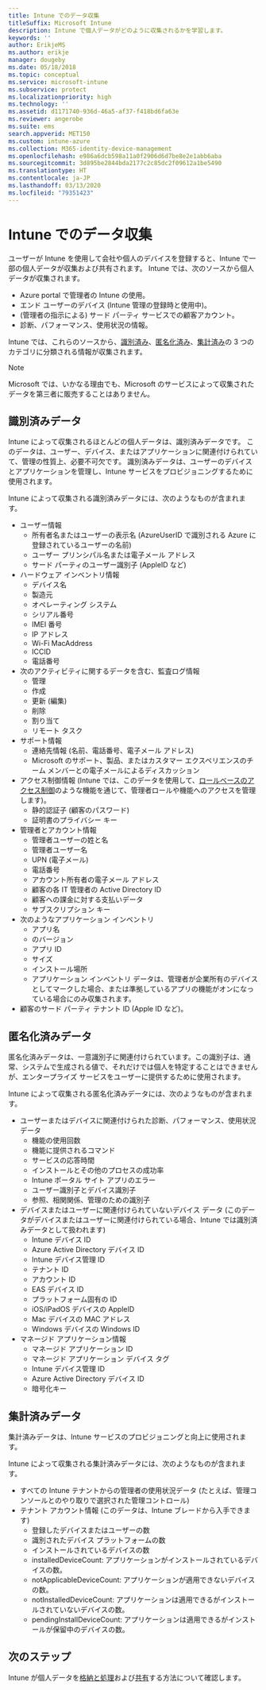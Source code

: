 ```yaml
---
title: Intune でのデータ収集
titleSuffix: Microsoft Intune
description: Intune で個人データがどのように収集されるかを学習します。
keywords: ''
author: ErikjeMS
ms.author: erikje
manager: dougeby
ms.date: 05/18/2018
ms.topic: conceptual
ms.service: microsoft-intune
ms.subservice: protect
ms.localizationpriority: high
ms.technology: ''
ms.assetid: d1171740-936d-46a5-af37-f418bd6fa63e
ms.reviewer: angerobe
ms.suite: ems
search.appverid: MET150
ms.custom: intune-azure
ms.collection: M365-identity-device-management
ms.openlocfilehash: e986a6dcb598a11a0f2906d6d7be8e2e1abb6aba
ms.sourcegitcommit: 3d895be2844bda2177c2c85dc2f09612a1be5490
ms.translationtype: HT
ms.contentlocale: ja-JP
ms.lasthandoff: 03/13/2020
ms.locfileid: "79351423"
---
```

# <a name="data-collection-in-intune"></a>Intune でのデータ収集

ユーザーが Intune を使用して会社や個人のデバイスを登録すると、Intune で一部の個人データが収集および共有されます。 Intune では、次のソースから個人データが収集されます。

- Azure portal で管理者の Intune の使用。
- エンド ユーザーのデバイス (Intune 管理の登録時と使用中)。
- (管理者の指示による) サード パーティ サービスでの顧客アカウント。
- 診断、パフォーマンス、使用状況の情報。

Intune では、これらのソースから、[識別済み](#identified-data)、[匿名化済み](#pseudonymized-data)、[集計済み](#aggregated-data)の 3 つのカテゴリに分類される情報が収集されます。

> [!NOTE]
> Microsoft では、いかなる理由でも、Microsoft のサービスによって収集されたデータを第三者に販売することはありません。

## <a name="identified-data"></a>識別済みデータ

Intune によって収集されるほとんどの個人データは、識別済みデータです。 このデータは、ユーザー、デバイス、またはアプリケーションに関連付けられていて、管理の性質上、必要不可欠です。 識別済みデータは、ユーザーのデバイスとアプリケーションを管理し、Intune サービスをプロビジョニングするために使用されます。

Intune によって収集される識別済みデータには、次のようなものが含まれます。 

- ユーザー情報
  - 所有者名またはユーザーの表示名 (AzureUserID で識別される Azure に登録されているユーザーの名前)
  - ユーザー プリンシパル名または電子メール アドレス
  - サード パーティのユーザー識別子 (AppleID など)
- ハードウェア インベントリ情報
  - デバイス名
  - 製造元
  - オペレーティング システム
  - シリアル番号
  - IMEI 番号
  - IP アドレス
  - Wi-Fi MacAddress
  - ICCID
  - 電話番号
- 次のアクティビティに関するデータを含む、監査ログ情報
  - 管理
  - 作成
  - 更新 (編集)
  - 削除
  - 割り当て
  - リモート タスク
- サポート情報
  - 連絡先情報 (名前、電話番号、電子メール アドレス)
  - Microsoft のサポート、製品、またはカスタマー エクスペリエンスのチーム メンバーとの電子メールによるディスカッション
- アクセス制御情報 (Intune では、このデータを使用して、[ロールベースのアクセス制御](../fundamentals/role-based-access-control.md)のような機能を通じて、管理者ロールや機能へのアクセスを管理します)。
  - 静的認証子 (顧客のパスワード)
  - 証明書のプライバシー キー 
- 管理者とアカウント情報
  - 管理者ユーザーの姓と名
  - 管理者ユーザー名
  - UPN (電子メール)
  - 電話番号
  - アカウント所有者の電子メール アドレス
  - 顧客の各 IT 管理者の Active Directory ID
  - 顧客への課金に対する支払いデータ
  - サブスクリプション キー
- 次のようなアプリケーション インベントリ
  - アプリ名
  - のバージョン
  - アプリ ID
  - サイズ
  - インストール場所
  - アプリケーション インベントリ データは、管理者が企業所有のデバイスとしてマークした場合、または準拠しているアプリの機能がオンになっている場合にのみ収集されます。  
- 顧客のサード パーティ テナント ID (Apple ID など)。 

## <a name="pseudonymized-data"></a>匿名化済みデータ

匿名化済みデータは、一意識別子に関連付けられています。この識別子は、通常、システムで生成される値で、それだけでは個人を特定することはできませんが、エンタープライズ サービスをユーザーに提供するために使用されます。 

Intune によって収集される匿名化済みデータには、次のようなものが含まれます。 

- ユーザーまたはデバイスに関連付けられた診断、パフォーマンス、使用状況データ
  - 機能の使用回数
  - 機能に提供されるコマンド
  - サービスの応答時間
  - インストールとその他のプロセスの成功率
  - Intune ポータル サイト アプリのエラー
  - ユーザー識別子とデバイス識別子
  - 参照、相関関係、管理のための識別子 
- デバイスまたはユーザーに関連付けられていないデバイス データ (このデータがデバイスまたはユーザーに関連付けられている場合、Intune では識別済みデータとして扱われます)
  - Intune デバイス ID
  - Azure Active Directory デバイス ID
  - Intune デバイス管理 ID
  - テナント ID
  - アカウント ID
  - EAS デバイス ID
  - プラットフォーム固有の ID
  - iOS/iPadOS デバイスの AppleID
  - Mac デバイスの MAC アドレス
  - Windows デバイスの Windows ID
- マネージド アプリケーション情報
  - マネージド アプリケーション ID
  - マネージド アプリケーション デバイス タグ
  - Intune デバイス管理 ID
  - Azure Active Directory デバイス ID
  - 暗号化キー

## <a name="aggregated-data"></a>集計済みデータ

集計済みデータは、Intune サービスのプロビジョニングと向上に使用されます。 

Intune によって収集される集計済みデータには、次のようなものが含まれます。 

- すべての Intune テナントからの管理者の使用状況データ (たとえば、管理コンソールとのやり取りで選択された管理コントロール)
- テナント アカウント情報 (このデータは、Intune ブレードから入手できます)
  - 登録したデバイスまたはユーザーの数
  - 識別されたデバイス プラットフォームの数  
  - インストールされているデバイスの数
  - installedDeviceCount: アプリケーションがインストールされているデバイスの数。
  - notApplicableDeviceCount: アプリケーションが適用できないデバイスの数。
  - notInstalledDeviceCount: アプリケーションは適用できるがインストールされていないデバイスの数。
  - pendingInstallDeviceCount: アプリケーションは適用できるがインストールが保留中のデバイスの数。

## <a name="next-steps"></a>次のステップ

Intune が個人データを[格納と処理](privacy-data-store-process.md)および[共有](privacy-data-secure-share.md)する方法について確認します。 
